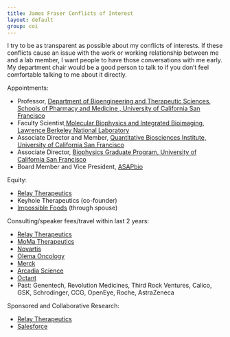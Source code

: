 ```yaml
---
title: James Fraser Conflicts of Interest
layout: default
group: coi
---
```


 I try to be as transparent as possible about my conflicts of interests. If these  conflicts cause an issue with the work or working relationship between me and a lab member, I want people to have those conversations with me early. My department chair would be a good person to talk to if you don’t feel comfortable talking to me about it directly.

Appointments:

* Professor, [Department of Bioengineering and Therapeutic Sciences, Schools of Pharmacy and Medicine
, University of California San Francisco](https://bts.ucsf.edu/)
* Faculty Scientist,[Molecular Biophysics and Integrated Bioimaging, Lawrence Berkeley National Laboratory](https://biosciences.lbl.gov/divisions/mbib/)
* Associate Director and Member, [Quantitative Biosciences Institute, University of California San Francisco](http://qbi.ucsf.edu/)
* Associate Director, [Biophysics Graduate Program, University of California San Francisco](https://biophysics.ucsf.edu/)
* Board Member and Vice President, [ASAPbio](https://asapbio.org/)

Equity:

* [Relay Therapeutics](https://relaytx.com/)
* Keyhole Therapeutics (co-founder)
* [Impossible Foods](https://impossiblefoods.com/) (through spouse)

Consulting/speaker fees/travel within last 2 years:

* [Relay Therapeutics](https://relaytx.com/)
* [MoMa Therapeutics](https://momatx.com/)
* [Novartis](https://www.novartis.com/)
* [Olema Oncology](https://olema.com/)
* [Merck](https://www.merck.com/)
* [Arcadia Science](https://www.arcadia.science/)
* [Octant](https://octant.bio/)
* Past: Genentech, Revolution Medicines, Third Rock Ventures, Calico, GSK, Schrodinger, CCG, OpenEye, Roche, AstraZeneca

Sponsored and Collaborative Research:

* [Relay Therapeutics](https://relaytx.com/)
* [Salesforce](https://www.salesforce.com/)
